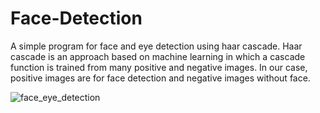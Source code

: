 # Face-Detection

A simple program for face and eye detection using haar cascade. Haar cascade is an approach based on machine learning in which a cascade function is trained from many positive
and negative images. In our case, positive images are for face detection and negative images without face.

![face_eye_detection](https://user-images.githubusercontent.com/38785749/91344610-0d471000-e7d6-11ea-8613-b43b2d9dead9.jpeg)
